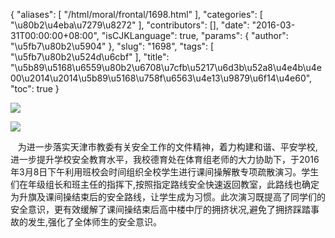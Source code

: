 {
    "aliases": [
        "/html/moral/frontal/1698.html"
    ],
    "categories": [
        "\u80b2\u4eba\u7279\u8272"
    ],
    "contributors": [],
    "date": "2016-03-31T00:00:00+08:00",
    "isCJKLanguage": true,
    "params": {
        "author": "\u5fb7\u80b2\u5904"
    },
    "slug": "1698",
    "tags": [
        "\u5fb7\u80b2\u524d\u6cbf"
    ],
    "title": "\u5b89\u5168\u6559\u80b2\u6708\u7cfb\u5217\u6d3b\u52a8\u4e4b\u4e00\u2014\u2014\u5b89\u5168\u758f\u6563\u4e13\u9879\u6f14\u4e60",
    "toc": true
}

![](https://cdn.tfls.online/mirror/full/4efb03b2e8babe4539698cf5c44ae9f7b05b199c.jpg)




![](https://cdn.tfls.online/mirror/full/b3eafe94f20fa3080d6aa805b00edd0439ae0d79.jpg)




   为进一步落实天津市教委有关安全工作的文件精神，着力构建和谐、平安学校,进一步提升学校安全教育水平，我校德育处在体育组老师的大力协助下，于2016年3月8日下午利用班校会时间组织全校学生进行课间操解散专项疏散演习。学生们在年级组长和班主任的指挥下,按照指定路线安全快速返回教室，此路线也确定为升旗及课间操结束后的安全路线，让学生成为习惯。此次演习既提高了同学们的安全意识，更有效缓解了课间操结束后高中楼中厅的拥挤状况,避免了拥挤踩踏事故的发生,强化了全体师生的安全意识。 


